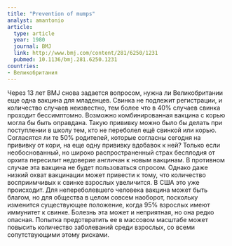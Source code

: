 ```yaml
---
title: "Prevention of mumps"
analyst: amantonio
article:
  type: article
  year: 1980
  journal: BMJ
  link: http://www.bmj.com/content/281/6250/1231
  pubmed: 10.1136/bmj.281.6250.1231
countries:
- Великобритания
---
```


Через 13 лет BMJ снова задается вопросом, нужна ли Великобритании еще одна вакцина для младенцев.
Свинка не подлежит регистрации, и количество случаев неизвестно, тем более что в 40% случаев свинка проходит бессимптомно. Возможно комбинированная вакцина с корью могла бы быть оправдана. Такую прививку можно было бы делать при поступлении в школу тем, кто не переболел ещё свинкой или корью.
Согласятся ли те 50% родителей, которые согласны сегодня на прививку от кори, на еще одну прививку вдобавок к ней? Только если необоснованный, но широко распространенный страх бесплодия от орхита пересилит недоверие англичан к новым вакцинам. В противном случае эта вакцина не будет пользоваться спросом.
Однако даже низкий охват вакцинации может привести к тому, что количество восприимчивых к свинке взрослых увеличится. В США это уже происходит.
Для непереболевшего человека вакцина может быть благом, но для общества в целом совсем наоборот, поскольку изменится существующее положение, когда 95% взрослых имеют иммунитет к свинке. Болезнь эта может и неприятная, но она редко опасная. Попытка предотвратить ее в массовом масштабе может повысить количество заболеваний среди взрослых, со всеми сопутствующими этому рисками.
